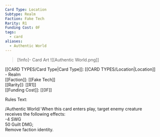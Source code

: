 ```yaml
---
Card Type: Location
Subtype: Realm
Faction: Fake Tech
Rarity: R1
Funding Cost: 0F
tags:
  - card
aliases:
  - Authentic World
---
```

> [!info]- Card Art
> ![[Authentic World.png]]

[[CARD TYPES/Card Type|Card Type]]: [[CARD TYPES/Location|Location]] - Realm  
[[Faction]]: [[Fake Tech]]  
[[Rarity]]: [[R1]]  
[[Funding Cost]]: [[0F]]  

Rules Text:  

/Authentic World/ When this card enters play, target enemy creature receives the following effects:  
-4 SWG  
50 Guilt DMG;  
Remove faction identity.  